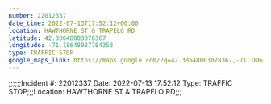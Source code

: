 ```yaml
---
number: 22012337
date_time: 2022-07-13T17:52:12+00:00
location: HAWTHORNE ST & TRAPELO RD
latitude: 42.38648003078367
longitude: -71.18648987784353
type: TRAFFIC STOP
google_maps_link: https://maps.google.com/?q=42.38648003078367,-71.18648987784353
---
```


;;;;;;Incident #: 22012337  Date: 2022-07-13 17:52:12   Type: TRAFFIC STOP;;;Location: HAWTHORNE ST & TRAPELO RD;;;
